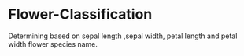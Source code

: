 # Flower-Classification
Determining based on sepal length ,sepal width, petal length and petal width flower species name.
